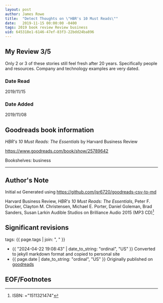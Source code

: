 ```yaml
---
layout: post
author: James Rowe
title:  "Detect Thoughts on \"HBR's 10 Must Reads\""
date:   2019-11-15 00:00:00 -0400
tags: 2019 book review Review business
uid: 645318e1-6146-47ef-83f3-22bdd24ba896
---
```




## My Review 3/5

Only 2 or 3 of these stories still feel fresh after 20 years. Specifically people and resources. Company and technology examples are very dated.

### Date Read
2019/11/15

### Date Added
2019/11/08

## Goodreads book information

*HBR's 10 Must Reads: The Essentials* by Harvard Business Review

https://www.goodreads.com/book/show/25789642

Bookshelves: business

---

## Author's Note

Initial `md` Generated using https://github.com/jsr6720/goodreads-csv-to-md

Harvard Business Review, *HBR's 10 Must Reads: The Essentials*, Peter F. Drucker, Clayton M. Christensen, Michael E. Porter, Daniel Goleman, Brad Sanders, Susan Larkin Audible Studios on Brilliance Audio 2015 (MP3 CD)[^1]

## Significant revisions

tags: {{ page.tags | join: ", " }} <!-- todo move this somewhere -->

- {{ "2024-04-22 19:08:43" | date_to_string: "ordinal", "US" }} Converted to jekyll markdown format and copied to personal site
- {{ page.date | date_to_string: "ordinal", "US" }} Originally published on [goodreads](https://www.goodreads.com)

## EOF/Footnotes

[^1]: ISBN: ="1511321474"